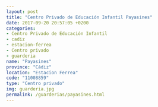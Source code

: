 ```yaml
---
layout: post
title: "Centro Privado de Educación Infantil Payasines"
date: 2017-09-20 20:57:05 +0200
categories:
- Centro Privado de Educación Infantil
- cadiz
- estacion-ferrea
- Centro privado
- guarderia
name: "Payasines"
province: "Cádiz"
location: "Estacion Ferrea"
code: "11008859"
type: "Centro privado"
img: guarderia.jpg
permalink: /guarderias/payasines.html
---
```

